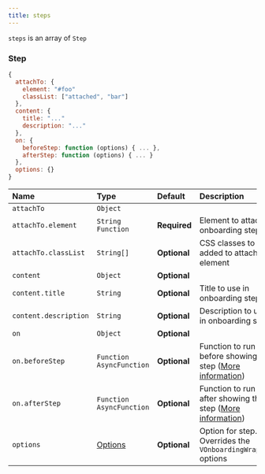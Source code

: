```yaml
---
title: steps
---
```

`steps` is an array of `Step`

### Step
```js
{
  attachTo: {
    element: "#foo"
    classList: ["attached", "bar"]
  },
  content: {
    title: "..."
    description: "..."
  },
  on: {
    beforeStep: function (options) { ... },
    afterStep: function (options) { ... }
  },
  options: {}
}
```
| Name | Type | Default | Description |
| :-------- | :-------- | :-------- | :-------- |
| `attachTo` | `Object` | |
| `attachTo.element` | `String` `Function` | **Required** | Element to attach onboarding step |
| `attachTo.classList` | `String[]` | **Optional** | CSS classes to be added to attached element |
| `content` | `Object` | **Optional** |
| `content.title` | `String` | **Optional** | Title to use in onboarding step |
| `content.description` | `String` | **Optional** | Description to use in onboarding step |
| `on` | `Object` | **Optional** |
| `on.beforeStep` | `Function` `AsyncFunction` | **Optional** | Function to run before showing the step ([More information](/props/hooks#onBeforeStep)) |
| `on.afterStep ` | `Function` `AsyncFunction` | **Optional** | Function to run after showing the step ([More information](/props/hooks#onAfterStep)) |
| `options` | [Options](/props/options) | **Optional** | Option for step. Overrides the `VOnboardingWrapper` options |
